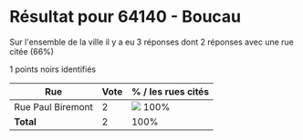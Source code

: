 # Résultat pour 64140 - Boucau

Sur l'ensemble de la ville il y a eu 3 réponses dont 2 réponses avec une rue citée (66%)

1 points noirs identifiés

| Rue | Vote | % / les rues cités|
|-----|------|-------------------|
| Rue Paul Biremont | 2 | <img src="../../img/bar_100.gif" />&nbsp;100%|
| **Total** | 2 | 100%|
